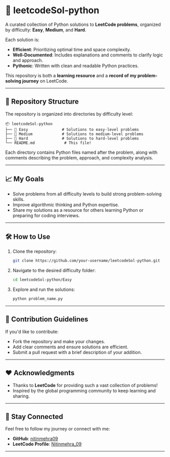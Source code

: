 # 🐍 leetcodeSol-python  
A curated collection of Python solutions to **LeetCode problems**, organized by difficulty: **Easy**, **Medium**, and **Hard**.  

Each solution is:
- **Efficient**: Prioritizing optimal time and space complexity.
- **Well-Documented**: Includes explanations and comments to clarify logic and approach.
- **Pythonic**: Written with clean and readable Python practices.  

This repository is both a **learning resource** and a **record of my problem-solving journey** on LeetCode.  

---

## 📂 Repository Structure  
The repository is organized into directories by difficulty level:  

```
📦 leetcodeSol-python  
├── 📁 Easy               # Solutions to easy-level problems  
├── 📁 Medium             # Solutions to medium-level problems  
├── 📁 Hard               # Solutions to hard-level problems  
└── README.md             # This file!  
```  

Each directory contains Python files named after the problem, along with comments describing the problem, approach, and complexity analysis.

---

## 📈 My Goals  
- Solve problems from all difficulty levels to build strong problem-solving skills.  
- Improve algorithmic thinking and Python expertise.  
- Share my solutions as a resource for others learning Python or preparing for coding interviews.  

---

## 🛠️ How to Use  
1. Clone the repository:  
   ```bash  
   git clone https://github.com/your-username/leetcodeSol-python.git  
   ```  
2. Navigate to the desired difficulty folder:  
   ```bash  
   cd leetcodeSol-python/Easy  
   ```  
3. Explore and run the solutions:  
   ```bash  
   python problem_name.py  
   ```  

---

## 📝 Contribution Guidelines  
If you'd like to contribute:  
- Fork the repository and make your changes.  
- Add clear comments and ensure solutions are efficient.  
- Submit a pull request with a brief description of your addition.  

---

## ❤️ Acknowledgments  
- Thanks to **LeetCode** for providing such a vast collection of problems!  
- Inspired by the global programming community to keep learning and sharing.  

---

## 🚀 Stay Connected  
Feel free to follow my journey or connect with me:  
- **GitHub**: [nitinmehra09](https://github.com/nitinmehra09)  
- **LeetCode Profile**: [Nitinmehra_09](https://leetcode.com/u/Nitinmehra_09/)  

---
